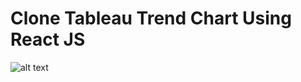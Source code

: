 # Clone Tableau Trend Chart Using React JS

![alt text](https://github.com/oliver90129/Clone-Tableau-Trend-Chart.git/image/3.png)